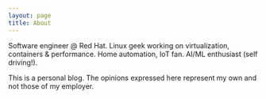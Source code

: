 ```yaml
---
layout: page
title: About
---
```

Software engineer @ Red Hat. Linux geek working on virtualization, containers & performance. Home automation, IoT fan. AI/ML enthusiast (self driving!).

This is a personal blog. The opinions expressed here represent my own and not those of my employer.

